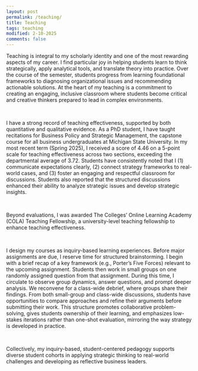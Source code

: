 ```yaml
---
layout: post
permalink: /teaching/
title: Teaching
tags: teaching
modified: 2-10-2025
comments: false
---
```


<p>Teaching is integral to my scholarly identity and one of the most rewarding aspects of my career. I find particular joy in helping students learn to think strategically, apply analytical tools, and translate theory into practice. Over the course of the semester, students progress from learning foundational frameworks to diagnosing organizational issues and recommending actionable solutions. At the heart of my teaching is a commitment to creating an engaging, inclusive classroom where students become critical and creative thinkers prepared to lead in complex environments.</p>
<br />
<p>I have a strong record of teaching effectiveness, supported by both quantitative and qualitative evidence. As a PhD student, I have taught recitations for Business Policy and Strategic Management, the capstone course for all business undergraduates at Michigan State University. In my most recent term (Spring 2025), I received a score of 4.46 on a 5-point scale for teaching effectiveness across two sections, exceeding the departmental average of 3.72. Students have consistently noted that I (1) communicate expectations clearly, (2) connect strategy frameworks to real-world cases, and (3) foster an engaging and respectful classroom for discussions. Students also reported that the structured discussions enhanced their ability to analyze strategic issues and develop strategic insights.</p>
<br />
<p>Beyond evaluations, I was awarded The Colleges’ Online Learning Academy (COLA) Teaching Fellowship, a university-level teaching fellowship to enhance teaching effectiveness.</p>
<br />
<p>I design my courses as inquiry-based learning experiences. Before major assignments are due, I reserve time for structured brainstorming. I begin with a brief recap of a key framework (e.g., Porter’s Five Forces) relevant to the upcoming assignment. Students then work in small groups on one randomly assigned question from that assignment. During this time, I circulate to observe group dynamics, answer questions, and prompt deeper analysis. We reconvene for a class-wide debrief, where groups share their findings. From both small-group and class-wide discussions, students have opportunities to compare approaches and refine their arguments before submitting their work. This structure promotes collaborative problem-solving, gives students ownership of their learning, and emphasizes low-stakes iterations rather than one-shot evaluation, mirroring the way strategy is developed in practice.</p>
<br />
<p>Collectively, my inquiry-based, student-centered pedagogy supports diverse student cohorts in applying strategic thinking to real-world challenges and developing as reflective business leaders.</p>
